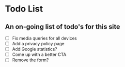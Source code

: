 # Todo List

## An on-going list of todo's for this site

- [ ] Fix media queries for all devices
- [ ] Add a privacy policy page
- [ ] Add Google statistics?
- [ ] Come up with a better CTA
- [ ] Remove the form?
